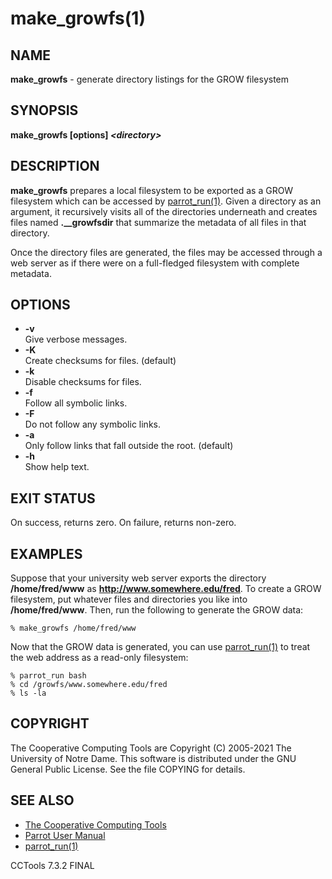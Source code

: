 






















# make_growfs(1)

## NAME
**make_growfs** - generate directory listings for the GROW filesystem

## SYNOPSIS
**make_growfs [options] _&lt;directory&gt;_**

## DESCRIPTION

**make_growfs** prepares a local filesystem to be exported as
a GROW filesystem which can be accessed by [parrot_run(1)](parrot_run.md).
Given a directory as an argument, it recursively visits all of
the directories underneath and creates files named **.__growfsdir**
that summarize the metadata of all files in that directory.

Once the directory files are generated, the files may be accessed
through a web server as if there were on a full-fledged filesystem
with complete metadata.

## OPTIONS


- **-v**<br />Give verbose messages.
- **-K**<br />Create checksums for files. (default)
- **-k**<br />Disable checksums for files.
- **-f**<br />Follow all symbolic links.
- **-F**<br />Do not follow any symbolic links.
- **-a**<br />Only follow links that fall outside the root.  (default)
- **-h**<br />Show help text.


## EXIT STATUS
On success, returns zero.  On failure, returns non-zero.

## EXAMPLES

Suppose that your university web server exports the
directory **/home/fred/www** as **http://www.somewhere.edu/fred**.
To create a GROW filesystem, put whatever files and directories you
like into **/home/fred/www**.  Then, run the following to generate
the GROW data:

```
% make_growfs /home/fred/www
```

Now that the GROW data is generated, you can use [parrot_run(1)](parrot_run.md)
to treat the web address as a read-only filesystem:

```
% parrot_run bash
% cd /growfs/www.somewhere.edu/fred
% ls -la
```

## COPYRIGHT

The Cooperative Computing Tools are Copyright (C) 2005-2021 The University of Notre Dame.  This software is distributed under the GNU General Public License.  See the file COPYING for details.

## SEE ALSO


- [The Cooperative Computing Tools]("http://ccl.cse.nd.edu/software/manuals")
- [Parrot User Manual]("http://ccl.cse.nd.edu/software/manuals/parrot.html")
- [parrot_run(1)](parrot_run.md)


CCTools 7.3.2 FINAL
